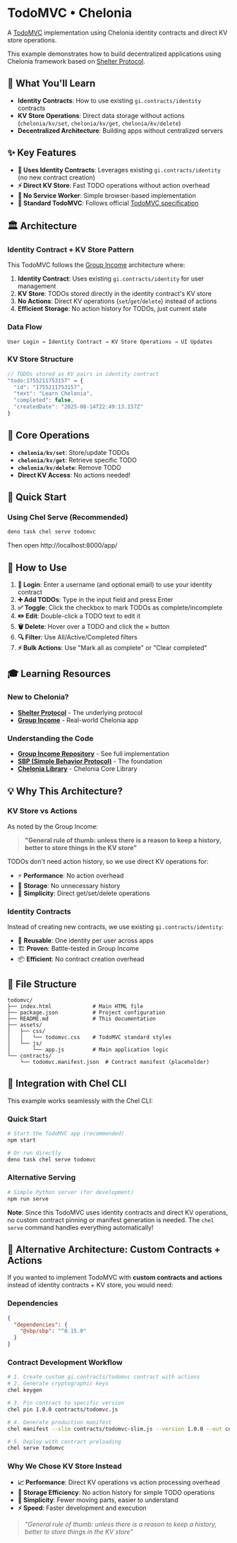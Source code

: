 # TodoMVC • Chelonia

A [TodoMVC](http://todomvc.com) implementation using Chelonia identity contracts and direct KV store operations.

This example demonstrates how to build decentralized applications using Chelonia framework based on [Shelter Protocol](https://shelterprotocol.net/).

## 🎯 What You'll Learn

- **Identity Contracts**: How to use existing `gi.contracts/identity` contracts
- **KV Store Operations**: Direct data storage without actions (`chelonia/kv/set`, `chelonia/kv/get`, `chelonia/kv/delete`)
- **Decentralized Architecture**: Building apps without centralized servers

## ✨ Key Features

- **🔐 Uses Identity Contracts**: Leverages existing `gi.contracts/identity` (no new contract creation)
- **⚡ Direct KV Store**: Fast TODO operations without action overhead
- **🚫 No Service Worker**: Simple browser-based implementation
- **📱 Standard TodoMVC**: Follows official [TodoMVC specification](http://todomvc.com)

## 🏛️ Architecture

### Identity Contract + KV Store Pattern

This TodoMVC follows the [Group Income](https://github.com/okTurtles/group-income) architecture where:

1. **Identity Contract**: Uses existing `gi.contracts/identity` for user management
2. **KV Store**: TODOs stored directly in the identity contract's KV store
3. **No Actions**: Direct KV operations (`set`/`get`/`delete`) instead of actions
4. **Efficient Storage**: No action history for TODOs, just current state

### Data Flow

```
User Login → Identity Contract → KV Store Operations → UI Updates
```

### KV Store Structure

```javascript
// TODOs stored as KV pairs in identity contract
"todo:1755211753157" → {
  "id": "1755211753157",
  "text": "Learn Chelonia",
  "completed": false,
  "createdDate": "2025-08-14T22:49:13.157Z"
}
```

## 🔧 Core Operations

- **`chelonia/kv/set`**: Store/update TODOs
- **`chelonia/kv/get`**: Retrieve specific TODO
- **`chelonia/kv/delete`**: Remove TODO
- **Direct KV Access**: No actions needed!

## 🚀 Quick Start

### Using Chel Serve (Recommended)

```bash
deno task chel serve todomvc
```

Then open http://localhost:8000/app/

## 📖 How to Use

1. **🔐 Login**: Enter a username (and optional email) to use your identity contract
2. **➕ Add TODOs**: Type in the input field and press Enter
3. **✅ Toggle**: Click the checkbox to mark TODOs as complete/incomplete
4. **✏️ Edit**: Double-click a TODO text to edit it
5. **🗑️ Delete**: Hover over a TODO and click the × button
6. **🔍 Filter**: Use All/Active/Completed filters
7. **⚡ Bulk Actions**: Use "Mark all as complete" or "Clear completed"

## 🎓 Learning Resources

### New to Chelonia?
- **[Shelter Protocol](https://shelterprotocol.net/)** - The underlying protocol
- **[Group Income](https://groupincome.org/)** - Real-world Chelonia app

### Understanding the Code
- **[Group Income Repository](https://github.com/okTurtles/group-income)** - See full implementation
- **[SBP (Simple Behavior Protocol)](https://github.com/okTurtles/sbp)** - The foundation
- **[Chelonia Library](https://github.com/okTurtles/libcheloniajs)** - Chelonia Core Library

## 💡 Why This Architecture?

### KV Store vs Actions

As noted by the Group Income:

> **"General rule of thumb: unless there is a reason to keep a history, better to store things in the KV store"**

TODOs don't need action history, so we use direct KV operations for:
- ⚡ **Performance**: No action overhead
- 💾 **Storage**: No unnecessary history
- 🔧 **Simplicity**: Direct get/set/delete operations

### Identity Contracts

Instead of creating new contracts, we use existing `gi.contracts/identity`:
- 🔐 **Reusable**: One identity per user across apps
- 🏗️ **Proven**: Battle-tested in Group Income
- 📦 **Efficient**: No contract creation overhead

## 📁 File Structure

```
todomvc/
├── index.html             # Main HTML file
├── package.json           # Project configuration  
├── README.md              # This documentation
├── assets/
│   ├── css/
│   │   └── todomvc.css    # TodoMVC standard styles
│   └── js/
│       └── app.js         # Main application logic
└── contracts/
    └── todomvc.manifest.json  # Contract manifest (placeholder)
```

## 🔧 Integration with Chel CLI

This example works seamlessly with the Chel CLI:

### Quick Start

```bash
# Start the TodoMVC app (recommended)
npm start

# Or run directly
deno task chel serve todomvc
```

### Alternative Serving

```bash
# Simple Python server (for development)
npm run serve
```

**Note**: Since this TodoMVC uses identity contracts and direct KV operations, no custom contract pinning or manifest generation is needed. The `chel serve` command handles everything automatically!

## 🔀 Alternative Architecture: Custom Contracts + Actions

If you wanted to implement TodoMVC with **custom contracts and actions** instead of identity contracts + KV store, you would need:

### **Dependencies**
```json
{
  "dependencies": {
    "@sbp/sbp": "^0.15.0"
  }
}
```

### **Contract Development Workflow**
```bash
# 1. Create custom gi.contracts/todomvc contract with actions
# 2. Generate cryptographic keys
chel keygen

# 3. Pin contract to specific version
chel pin 1.0.0 contracts/todomvc.js

# 4. Generate production manifest
chel manifest --slim contracts/todomvc-slim.js --version 1.0.0 --out contracts/todomvc.manifest.json key.json contracts/todomvc.js

# 5. Deploy with contract preloading
chel serve todomvc
```

### **Why We Chose KV Store Instead**
- **📈 Performance**: Direct KV operations vs action processing overhead
- **💾 Storage Efficiency**: No action history for simple TODO operations
- **🔧 Simplicity**: Fewer moving parts, easier to understand
- **⚡ Speed**: Faster development and execution

> *"General rule of thumb: unless there is a reason to keep a history, better to store things in the KV store"*
